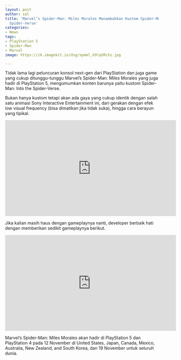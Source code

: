 ```yaml
---
layout: post
author: sal
title: 'Marvel’s Spider-Man: Miles Morales Menambahkan Kustom Spider-Man: Into the
  Spider-Verse'
categories:
- News
tags:
- PlayStation 5
- Spider-Man
- Marvel
image: https://ik.imagekit.io/dsg/spmml_k9lqVRcXz.jpg

---
```

Tidak lama lagi peluncuran konsol next-gen dari PlayStation dan juga game yang cukup ditunggu-tunggu Marvel’s Spider-Man: Miles Morales yang juga hadir di PlayStation 5, mengumumkan konten barunya yaitu kustom Spider-Man: Into the Spider-Verse.

Bukan hanya kustom tetapi akan ada gaya yang cukup identik dengan salah satu animasi Sony Interactive Entertainment ini, dari gerakan dengan efek low visual frequency (bisa dimatikan jika tidak suka), hingga cara berayun yang tipikal.

<div class="embed-container">
<iframe width="560" height="315" src="https://www.youtube.com/embed/TFf4G6MaMw8" frameborder="0" allow="accelerometer; autoplay; clipboard-write; encrypted-media; gyroscope; picture-in-picture" allowfullscreen></iframe>
</div>

Jika kalian masih haus dengan gameplaynya nanti, developer berbaik hati dengan memberikan sedikit gameplaynya berikut.

<div class="embed-container">
<iframe width="560" height="315" src="https://www.youtube.com/embed/x2voszREYQg" frameborder="0" allow="accelerometer; autoplay; clipboard-write; encrypted-media; gyroscope; picture-in-picture" allowfullscreen></iframe>
</div>

Marvel’s Spider-Man: Miles Morales akan hadir di PlayStation 5 dan PlayStation 4 pada 12 November di United States, Japan, Canada, Mexico, Australia, New Zealand, and South Korea, dan 19 November untuk seluruh dunia.